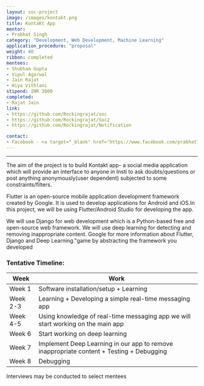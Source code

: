 ```yaml
---
layout: soc-project
image: /images/kontakt.png
title: KontaKt App
mentor: 
- Prabhat Singh
category: "Development, Web Development, Machine Learning"
application_procedure: "proposal"
weight: 40
ribbon: completed
mentees: 
- Shubham Gupta
- Vipul Agarwal
- Jain Rajat
- Hiya Vithlani
stipend: INR 3000
completed:
- Rajat Jain
link:
- https://github.com/Rockingrajat/soc
- https://github.com/Rockingrajat/Soc2  
- https://github.com/Rockingrajat/Notification  

contact: 
- Facebook - <a target="_blank" href="https://www.facebook.com/prabhat7758"> Prabhat Singh  </a>
---
```


---

The aim of the project is to build Kontakt app- a social media application which will provide an interface to anyone in Insti to ask doubts/questions or post anything anonymously(user dependent) subjected to some constraints/filters.

<!--break-->

Flutter is an open-source mobile application development framework created by Google. It is used to develop applications for Android and iOS.In this project, we will be using Flutter/Android Studio for developing the app. 

<!--break-->

We will use Django for web development which is a Python-based free and open-source web framework. We will use deep learning for detecting and removing inappropriate content. 
Google for more information about Flutter, Django and Deep Learning."game by abstracting the framework you developed

<!--break-->

### Tentative Timeline:

|Week | Work |
|--- | --- |
| Week 1 | Software installation/setup + Learning |
| Week 2-3 | Learning + Developing a simple real-time messaging app |
| Week 4-5 |  Using knowledge of real-time messaging app we will start working on the main app |
| Week 6 | Start working on deep learning  |
| Week 7 | Implement Deep Learning in our app to remove inappropriate content + Testing + Debugging |
| Week 8 | Debugging |

<!--break-->
Interviews may be conducted to select mentees
